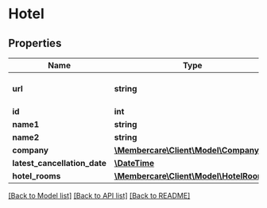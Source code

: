 # Hotel

## Properties
Name | Type | Description | Notes
------------ | ------------- | ------------- | -------------
**url** | **string** | The link to the current resource | [optional] 
**id** | **int** |  | [optional] 
**name1** | **string** |  | [optional] 
**name2** | **string** |  | [optional] 
**company** | [**\Membercare\Client\Model\Company**](Company.md) |  | [optional] 
**latest_cancellation_date** | [**\DateTime**](\DateTime.md) |  | [optional] 
**hotel_rooms** | [**\Membercare\Client\Model\HotelRoom[]**](HotelRoom.md) |  | [optional] 

[[Back to Model list]](../../README.md#documentation-for-models) [[Back to API list]](../../README.md#documentation-for-api-endpoints) [[Back to README]](../../README.md)

